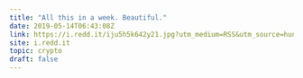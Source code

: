 ```yaml
---
title: "All this in a week. Beautiful."
date: 2019-05-14T06:43:08Z
link: https://i.redd.it/iju5h5k642y21.jpg?utm_medium=RSS&utm_source=hune
site: i.redd.it
topic: crypto
draft: false
---
```

